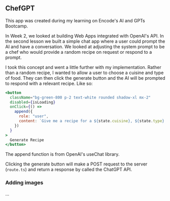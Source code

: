 ## ChefGPT

This app was created during my learning on Encode's AI and GPTs Bootcamp.

In Week 2, we looked at building Web Apps integrated with OpenAI's API. In the second lesson we built a simple chat app where a user could prompt the AI and have a conversation. We looked at adjusting the system prompt to be a chef who would provide a random recipe on request or respond to a prompt.

I took this concept and went a little further with my implementation. Rather than a random recipe, I wanted to allow a user to choose a cuisine and type of food. They can then click the generate button and the AI will be prompted to respond with a relevant recipe. Like so:

```jsx
<button
  className="bg-green-800 p-2 text-white rounded shadow-xl mx-2"
  disabled={isLoading}
  onClick={() =>
    append({
      role: "user",
      content: `Give me a recipe for a ${state.cuisine}, ${state.type} meal`,
    })
  }
>
  Generate Recipe
</button>
```

The append function is from OpenAI's useChat library.

Clicking the generate button will make a POST request to the server (`route.ts`) and return a response by called the ChatGPT API.

### Adding images

...
